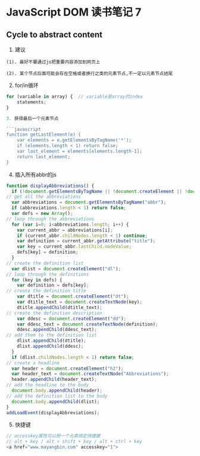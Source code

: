 JavaScript DOM 读书笔记 7
========================

## Cycle to abstract content

1. 建议

```
(1). 最好不要通过js把重要内容添加到网页上

(2). 某个节点后面可能会存在空格或者换行之类的元素节点,不一定以元素节点结尾
```

2. for/in循环

```javascript
for (variable in array) {  // variable是array的index
    statements;
}

3. 获得最后一个元素节点

```javascript
function getLastElement(e) {
    var elements = e.getElementsByTagName('*');
    if (elements.length < 1) return false;
    var last_element = elements[elements.length-1];
    return last_element;
}
```

4. 插入所有abbr的js

```javascript
function displayAbbreviations() {
  if (!document.getElementsByTagName || !document.createElement || !document.createTextNode) return false;
// get all the abbreviations
  var abbreviations = document.getElementsByTagName("abbr");
  if (abbreviations.length < 1) return false;
  var defs = new Array();
// loop through the abbreviations
  for (var i=0; i<abbreviations.length; i++) {
    var current_abbr = abbreviations[i];
    if (current_abbr.childNodes.length < 1) continue;
    var definition = current_abbr.getAttribute("title");
    var key = current_abbr.lastChild.nodeValue;
    defs[key] = definition;
  }
// create the definition list
  var dlist = document.createElement("dl");
// loop through the definitions
  for (key in defs) {
    var definition = defs[key];
// create the definition title
    var dtitle = document.createElement("dt");
    var dtitle_text = document.createTextNode(key);
    dtitle.appendChild(dtitle_text);
// create the definition description
    var ddesc = document.createElement("dd");
    var ddesc_text = document.createTextNode(definition);
    ddesc.appendChild(ddesc_text);
// add them to the definition list
    dlist.appendChild(dtitle);
    dlist.appendChild(ddesc);
  }
  if (dlist.childNodes.length < 1) return false;
// create a headline
  var header = document.createElement("h2");
  var header_text = document.createTextNode("Abbreviations");
  header.appendChild(header_text);
// add the headline to the body
  document.body.appendChild(header);
// add the definition list to the body
  document.body.appendChild(dlist);
}
addLoadEvent(displayAbbreviations);
```

5. 快捷键

```javascript
// accesskey属性可以把一个元素绑定快捷键
// alt + key / alt + shift + key / alt + ctrl + key
<a href="www.mayangbin.com" accesskey="1">
```